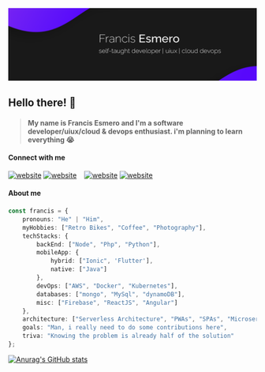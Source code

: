 <html>
      <head>
        <img src="image/readme_header.png" alt="my profile banner">
      </head>
</html>

## Hello there! 👋
> #### My name is Francis Esmero and I'm a __software developer/uiux/cloud & devops enthusiast__. i'm planning to learn everything 😭  

#### Connect with me
[![website](./img/linkedin-light.svg)](https://www.linkedin.com/in/francis-esmero#gh-light-mode-only)
[![website](./img/linkedin-dark.svg)](https://www.linkedin.com/in/francis-esmero#gh-dark-mode-only)
&nbsp;&nbsp;
[![website](./img/instagram-light.svg)](https://www.instagram.com/francisesmero#gh-light-mode-only)
[![website](./img/instagram-dark.svg)](https://www.instagram.com/francisesmero#gh-dark-mode-only)

#### About me
```typescript
const francis = {
    pronouns: "He" | "Him",
    myHobbies: ["Retro Bikes", "Coffee", "Photography"],
    techStacks: {
        backEnd: ["Node", "Php", "Python"],
        mobileApp: {
            hybrid: ["Ionic", 'Flutter'],
            native: ["Java"]
        },
        devOps: ["AWS", "Docker", "Kubernetes"],
        databases: ["mongo", "MySql", "dynamoDB"],
        misc: ["Firebase", "ReactJS", "Angular"]
    },
    architecture: ["Serverless Architecture", "PWAs", "SPAs", "Microservices Architecture"],
    goals: "Man, i really need to do some contributions here",
    triva: "Knowing the problem is already half of the solution"
};
```

[![Anurag's GitHub stats](https://github-readme-stats.vercel.app/api?username=francisesmero&show_icons=true)](https://github.com/anuraghazra/github-readme-stats)


